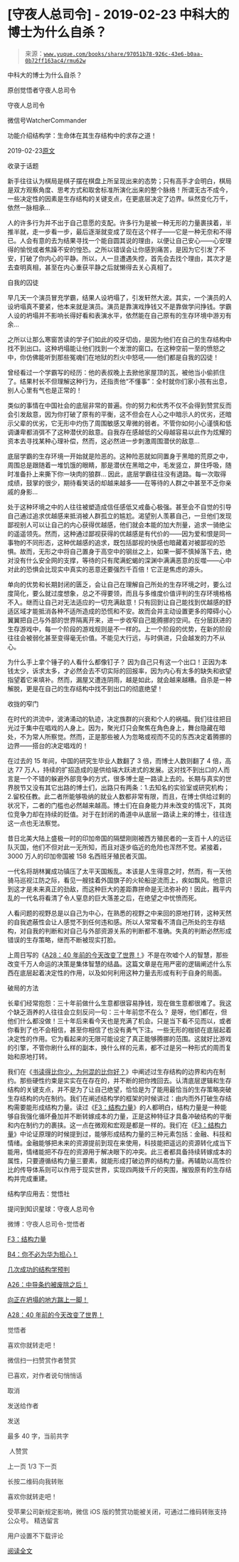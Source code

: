 # [守夜人总司令] - 2019-02-23 中科大的博士为什么自杀？

> 来源：[`www.yuque.com/books/share/97051b78-926c-43e6-b0aa-0b72ff163ac4/rmu62w`](https://www.yuque.com/books/share/97051b78-926c-43e6-b0aa-0b72ff163ac4/rmu62w)



中科大的博士为什么自杀？ 

原创觉悟者守夜人总司令 

守夜人总司令 

微信号WatcherCommander 

功能介绍结构学：生命体在其生存结构中的求存之道！ 

2019-02-23[原文](https://mp.weixin.qq.com/s?__biz=MzAxNDk1NjI2Mw==&mid=2247484315&idx=1&sn=035b48412d69e31f4c6dc098de789d83&chksm=9b8a2013acfda90563d4168b3b10fd4df660235df2e64da899fb0a27b76e8db097046a840d30&scene=27#wechat_redirect&cpage=409) 

收录于话题 

新手往往认为棋局是棋子摆在棋盘上所呈现出来的态势；只有高手才会明白，棋局是双方观察角度、思考方式和取舍标准所演化出来的整个脉络！所谓无古不成今，一些决定性的因素是生存结构的关键支点，在更底层决定了边界。纵然变化万千，依然一脉相承… 

人的许多行为并不出于自己意愿的支配。许多行为是被一种无形的力量裹挟着，半推半就，走一步看一步，最后逐渐就变成了现在这个样子——它是一种无奈和不得已。人会有意的去为结果寻找一个能自圆其说的理由，以便让自己安心——心安理得的愉悦或者焦躁不安的惶恐。之所以错误会让你感到痛苦，是因为它引发了不安，打破了你内心的平静。所以，人一旦遭遇失控，首先会去找个理由，其次才是去查明真相，甚至在内心重获平静之后就懒得去关心真相了。 

自我的囚徒 

早几天一个演员冒充学霸，结果人设坍塌了，引发轩然大波。其实，一个演员的人设坍塌真不要紧，他本来就是演员。演员是靠演戏挣钱又不是靠做学问挣钱。学霸人设的坍塌并不影响长得好看和表演水平，依然能在自己原有的生存环境中游刃有余… 

之所以让那么寒窗苦读的学子们如此的咬牙切齿，是因为他们在自己的生存结构中找不到出口。这种坍塌能让他们找到一个发泄的窗口。在这种空前一至的愤怒之中，你仿佛能听到那些冤魂们在地狱的烈火中怒吼——他们都是自我的囚徒！ 

曾经看过一个学霸写的经历：他的表叔晚上去掀他家屋顶的瓦，被他当小偷抓住了。结果村长不但理解这种行为，还指责他“不懂事”：全村就你们家小孩有出息，别人心里有气也是正常的！ 

类似的事情在中国社会的底层非常的普遍。你的努力和优秀不仅不会得到赞赏反而会引发敌意，因为你打破了原有的平衡，这不但会在人心之中暗示人的优劣，还暗示父辈的优劣，它无形中灼伤了周围敏感又卑微的弱者。不管你如何小心谨慎和低调谦卑都消弭不了这种潜伏的敌意。自我存在感越低的父母越容易以此作为炫耀的资本去寻找某种心理补偿，然而，这必然进一步刺激周围潜伏的敌意… 

底层学霸的生存环境一开始就是险恶的。这种险恶就如同置身于黑暗的荒原之中，周围总是跟随着一堆饥饿的眼睛，那是潜伏在黑暗之中，毛发竖立，屏住呼吸，随时准备扑上来撕下你一块肉的狼群… 因此，底层学霸往往没有退路。每一次取得成绩，鼓掌的很少，期待看笑话的却越来越多——在等待的人群之中甚至不乏你亲戚的身影… 

处于这种环境之中的人往往被塑造成信任感低又戒备心极强。甚至会不自觉的引导自己通过追求优越感来抵消被人群孤立的尴尬。渴望别人羡慕自己，一旦他们发现鄙视别人可以让自己的内心获得优越感，他们就会本能的加大剂量，追求一骑绝尘的遥遥领先。然而，这种通过鄙视获得的优越感是有代价的——因为爱和恨是同一事物的不同形态，这种优越感的追求，既包括鄙视的快感也暗藏着对被鄙视的恐惧。故而，无形之中将自己置身于高空中的钢丝之上，如果一脚不慎掉落下去，绝对没有什么安全网的支撑，等待的只有爬满蛇蝎的深渊中满满恶意的反噬——心中对此的恐惧会比现实中真实的恶意还要强烈千百倍！它正是焦虑的源头。 

单向的优势和长期封闭的匮乏，会让自己在理解自己所处的生存环境之时，要么过度简化，要么就过度想象，总之不得要领，而且与多维度价值评判的生存环境格格不入。继而让自己对无法适应的一切充满敌意！只有回到让自己能找到优越感的舒适区域才能抵消各种不适所造成的恐慌和不安。故而会并主动设置更多的障碍小心翼翼把自己与外部的世界隔离开来，进一步收窄自己能腾挪的空间。在分层跃进的生存游戏中，每一个阶段的游戏规则是不一样的。上一个阶段的优势，在新的阶段往往会被弱化甚至变得毫无价值。不能见大行远，与时俱进，只会越发的力不从心。 

为什么手上拿个锤子的人看什么都像钉子？ 因为自己只有这一个出口！正因为本钱太少，诉求太多，才必然会去不切实际的回报率，因为内心有太多的缺失和欲望指望着它来填补。然而，漏屋又遭连阴雨，越是如此，就会越来越糟。自杀是一种解脱，更是在自己的生存结构中找不到出口的彻底绝望！ 

收拢的窄门 

在时代的洪流中，波涛涌动的轨迹，决定族群的兴衰和个人的祸福。我们往往把目光过于集中在唱戏的人身上。因为，聚光灯只会聚焦在角色身上，舞台隐藏在暗处，不为常人所察觉。然而，正是那些被人为忽略或视而不见的东西决定着腾挪的边界——搭台的决定唱戏的！ 

在过去的 15 年间，中国的研究生毕业人数翻了 3 倍，而博士人数则翻了 4 倍，高达 77 万人，持续的扩招造成的是供给端大跃进式的发展。这对找不到出口的人而言是一个不错的躲避外部竞争的方式，很多博士是一路读上去的。长期与真实的世界脱节又没有其它出路的博士们，出路只有两条：1.去知名的实验室或研究机构；2.留校任教。此二者所能够吸纳的就业人数都非常有限，而且，在博士供给过剩的状况下，二者的门槛也必然越来越高。博士们在自身能力并未改变的情况下，其岗位竞争力却在持续的贬值。对于在封闭的甬道中从底层一路读上来的博士，往往连这一点也无法察觉。 

昔日北美大陆上盛极一时的印加帝国的隔壁刚刚被西方殖民者的一支百十人的远征队灭国，他们不但对此一无所知，而且对逐步临近的危险也浑然不觉。紧接着，3000 万人的印加帝国被 158 名西班牙殖民者灭国。 

一代名将胡林翼成功镇压了太平天国叛乱。本该是人生得意之时，然而，有一天他骑马巡视江防之际，看见一艘挂着外国旗子的火轮船逆流而上，疾如飘风。他意识到这才是未来真正的劲敌，而这种巨大的差距靠拼命是无法弥补的！因此，戡平内乱的一代名将看清了令人窒息的巨大落差之后，在绝望之中忧愤而死。 

人看问题的视野总是以自己为中心，在熟悉的视野之中来回的原地打转，这种天然的自我遮蔽性会让人感觉不到任何违和感。所以人常常看不清自己所处的生存结构，对自我的判断和对自己与外部资源关系的判断都不准确。失真的判断必然形成错误的生存策略，继而不断被现实打脸。 

上周日写的《[A28：40 年前的今天改变了世界！](http://mp.weixin.qq.com/s?__biz=MzAxNDk1NjI2Mw==&mid=2247484305&idx=1&sn=34b19d12210bf9f765c6eb615b787ac6&chksm=9b8a2019acfda90fff45ea8c17ccb37c75e04c7420ad9b303a0fb0069110cee644e6f592d95f&scene=21#wechat_redirect)》不是在吹嘘个人的智慧，那些改变千万人命运的决策是集体智慧的结晶。这篇文章是在用严密的逻辑阐述什么东西在底层起着决定性的作用，以及如何利用这种力量去形成有利于自身的局面。 

破局的方法 

长辈们经常抱怨：三十年前做什么生意都很容易挣钱，现在做生意都很难了。我这个缺乏涵养的人往往会立刻反问一句：三十年前您不在么？ 是呀，他们都在，但他们什么都没做！三十年后来看今天也是充满了机会。只是当下看不见而以，或者你看到了也不会相信，甚至你相信了也没有勇气下注。一些无形的枷锁在底层起着决定性的作用。它为看起来的无限可能设定了真正能够腾挪的范围。这就好比游戏的引擎，不管你刷什么样的副本，换什么样的元素，都不过是另一种形式的周而复始和原地打转。 

我们在《[书读得比你少，为何混的比你好？](http://mp.weixin.qq.com/s?__biz=MzAxNDk1NjI2Mw==&mid=2247484296&idx=1&sn=b0e0f11f50023aa8a20e8eeb51d39e10&chksm=9b8a2000acfda916885455b30687e2f18099abba31c78b2fabb95ca1b89ddc40f2415317d368&scene=21#wechat_redirect)》中阐述过生存结构的边界和内在制约。那些硬性约束是实实在在存在的，并不断的把你拽回去。认清底层逻辑和生存结构的关键支点，并不是为了让自己绝望，恰恰是为了能用最恰当的生存策略突破生存结构的内在制约。我们在阐述结构学的框架的时候讲过：由内而外打破生存结构需要能形成结构力量。读过《[F3：结构力量](http://mp.weixin.qq.com/s?__biz=MzAxNDk1NjI2Mw==&mid=2247484256&idx=1&sn=f10d9c530bfd6ea08b25d4bec657c13a&chksm=9b8a20e8acfda9fee057f2df26790f905c898132cac91d833d14e636edb00c20514d63189a88&scene=21#wechat_redirect)》的人都明白，结构力量是一种能够自我强化循环叠加并不断转嫁成本的力量，正是这种特征才具备冲破结构的平衡和内在制约力的裹挟。这一点在微观和宏观是都是一样的。我们在《[F3：结构力量](http://mp.weixin.qq.com/s?__biz=MzAxNDk1NjI2Mw==&mid=2247484256&idx=1&sn=f10d9c530bfd6ea08b25d4bec657c13a&chksm=9b8a20e8acfda9fee057f2df26790f905c898132cac91d833d14e636edb00c20514d63189a88&scene=21#wechat_redirect)》中论证原理的时候提到过，能够形成结构力量的三种元素包括：金融、科技和情绪。金融能够把未来的资源提前到现在来使用，科技能把遥远的资源转化成当下能用，情绪能把不存在的资源用于解决眼下的冲突。此三者都具备持续转嫁成本的属性，只要遵循结构力量三要素，就能形成打破边界的结构力量。再辅助以高性价比的传导体系则可以作用于现实世界，实现四两拨千斤的突围，摧毁原有的生存结构并完成重建。 

结构学应用去：觉悟社 

提问到知识星球：守夜人总司令  

<ne-card data-card-name="image" data-card-type="inline" id="lMaW0" data-event-boundary="card" style="color: rgb(51, 51, 51);">

微博：守夜人总司令-觉悟者 

[F3：结构力量](http://mp.weixin.qq.com/s?__biz=MzAxNDk1NjI2Mw==&mid=2247484256&idx=1&sn=f10d9c530bfd6ea08b25d4bec657c13a&chksm=9b8a20e8acfda9fee057f2df26790f905c898132cac91d833d14e636edb00c20514d63189a88&scene=21#wechat_redirect) 

[B4：你不必为华为担心！](http://mp.weixin.qq.com/s?__biz=MzIzMDYwOTM0Mg==&mid=2247483951&idx=1&sn=7850925e07db502ec2116efe0211318f&chksm=e8b19afedfc613e816bdef573343dbe2127c92d828c071510a8a8b9cb98384cdc7a6dbf8fbdd&scene=21#wechat_redirect) 

[几次成功的结构学预判](http://mp.weixin.qq.com/s?__biz=MzAxNDk1NjI2Mw==&mid=2247484266&idx=1&sn=02ab915e029cbe24d91712f741b3f37c&chksm=9b8a20e2acfda9f4498a5c76204c101ab26e7311f2fb7d3043de108d4ff6e18d72a1c889a569&scene=21#wechat_redirect) 

[A26：中导条约被废除之后！](http://mp.weixin.qq.com/s?__biz=MzAxNDk1NjI2Mw==&mid=2247484277&idx=1&sn=d8ab9b4b84cbc35b890bb468b0f0afd2&chksm=9b8a20fdacfda9eb6b00d830680d3dd3f7cad33fe6b391d238e3ada16cf858da5cb12b0ecd1b&scene=21#wechat_redirect) 

[向正在坍塌的地方踹上一脚！](http://mp.weixin.qq.com/s?__biz=MzAxNDk1NjI2Mw==&mid=2247483789&idx=1&sn=5e44b7b524c3dc4bb7705f49ed0a44a3&chksm=9b8a2205acfdab139e4b1d44ef6702b09c9fbf79505340205d13fbdaa33207a997f54bee0e97&scene=21#wechat_redirect) 

[A28：40 年前的今天改变了世界！](http://mp.weixin.qq.com/s?__biz=MzAxNDk1NjI2Mw==&mid=2247484305&idx=1&sn=34b19d12210bf9f765c6eb615b787ac6&chksm=9b8a2019acfda90fff45ea8c17ccb37c75e04c7420ad9b303a0fb0069110cee644e6f592d95f&scene=21#wechat_redirect) 

觉悟者 

喜欢你就转走吧！ 

微信扫一扫赞赏作者赞赏 

已喜欢，对作者说句悄悄话 

取消 

发送给作者 

发送 

最多 40 字，当前共字 

 人赞赏 

上一页 1/3 下一页 

长按二维码向我转账 

喜欢你就转走吧！ 

受苹果公司新规定影响，微信 iOS 版的赞赏功能被关闭，可通过二维码转账支持公众号。 <ne-h3 id="9Cy1Y" data-lake-id="9Cy1Y"><ne-heading-ext><ne-heading-anchor></ne-heading-anchor><ne-heading-fold></ne-heading-fold></ne-heading-ext><ne-heading-content>精选留言</ne-heading-content></ne-h3> 

用户设置不下载评论 

[阅读全文](https://t.zsxq.com/Njm2VFE)</ne-card>